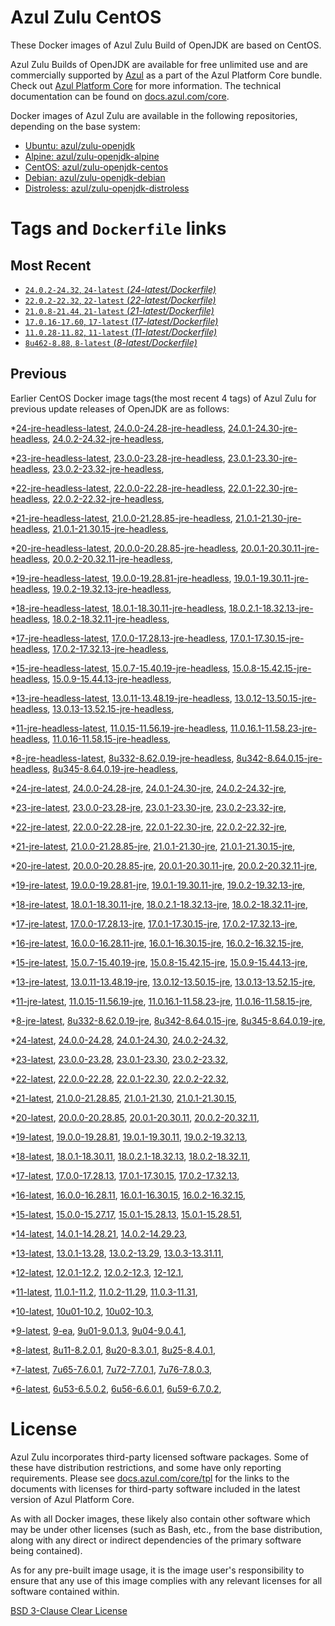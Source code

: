 Azul Zulu CentOS
================

These Docker images of Azul Zulu Build of OpenJDK are based on CentOS.

Azul Zulu Builds of OpenJDK are available for free unlimited use and are commercially supported by [Azul][1] as a part of the Azul Platform Core bundle.
Check out [Azul Platform Core][2] for more information. The technical documentation can be found on [docs.azul.com/core][3].

Docker images of Azul Zulu are available in the following repositories, depending on the base system:

  * [Ubuntu: azul/zulu-openjdk][4]
  * [Alpine: azul/zulu-openjdk-alpine][5]
  * [CentOS: azul/zulu-openjdk-centos][6]
  * [Debian: azul/zulu-openjdk-debian][7]
  * [Distroless: azul/zulu-openjdk-distroless][8]

Tags and `Dockerfile` links
===========================

Most Recent
-----------


  * [`24.0.2-24.32`, `24-latest` (*24-latest/Dockerfile)*][36]
  * [`22.0.2-22.32`, `22-latest` (*22-latest/Dockerfile)*][56]
  * [`21.0.8-21.44`, `21-latest` (*21-latest/Dockerfile)*][66]
  * [`17.0.16-17.60`, `17-latest` (*17-latest/Dockerfile)*][128]
  * [`11.0.28-11.82`, `11-latest` (*11-latest/Dockerfile)*][247]
  * [`8u462-8.88`, `8-latest` (*8-latest/Dockerfile)*][322]

Previous
--------

Earlier CentOS Docker image tags(the most recent 4 tags) of Azul Zulu for previous update releases of OpenJDK are as follows:


  *[24-jre-headless-latest][11],
  [24.0.0-24.28-jre-headless][39],
  [24.0.1-24.30-jre-headless][41],
  [24.0.2-24.32-jre-headless][43],
  
  *[23-jre-headless-latest][12],
  [23.0.0-23.28-jre-headless][49],
  [23.0.1-23.30-jre-headless][51],
  [23.0.2-23.32-jre-headless][55],
  
  *[22-jre-headless-latest][13],
  [22.0.0-22.28-jre-headless][57],
  [22.0.1-22.30-jre-headless][61],
  [22.0.2-22.32-jre-headless][65],
  
  *[21-jre-headless-latest][14],
  [21.0.0-21.28.85-jre-headless][67],
  [21.0.1-21.30-jre-headless][71],
  [21.0.1-21.30.15-jre-headless][73],
  
  
  
  
  
  
  
  
  *[20-jre-headless-latest][15],
  [20.0.0-20.28.85-jre-headless][100],
  [20.0.1-20.30.11-jre-headless][102],
  [20.0.2-20.32.11-jre-headless][106],
  
  *[19-jre-headless-latest][16],
  [19.0.0-19.28.81-jre-headless][108],
  [19.0.1-19.30.11-jre-headless][112],
  [19.0.2-19.32.13-jre-headless][116],
  
  *[18-jre-headless-latest][17],
  [18.0.1-18.30.11-jre-headless][119],
  [18.0.2.1-18.32.13-jre-headless][123],
  [18.0.2-18.32.11-jre-headless][125],
  
  *[17-jre-headless-latest][18],
  [17.0.0-17.28.13-jre-headless][129],
  [17.0.1-17.30.15-jre-headless][134],
  [17.0.2-17.32.13-jre-headless][137],
  
  
  
  
  
  
  
  
  
  
  
  
  
  
  
  
  
  
  *[15-jre-headless-latest][19],
  [15.0.7-15.40.19-jre-headless][206],
  [15.0.8-15.42.15-jre-headless][210],
  [15.0.9-15.44.13-jre-headless][212],
  
  
  *[13-jre-headless-latest][20],
  [13.0.11-13.48.19-jre-headless][232],
  [13.0.12-13.50.15-jre-headless][236],
  [13.0.13-13.52.15-jre-headless][237],
  
  
  *[11-jre-headless-latest][21],
  [11.0.15-11.56.19-jre-headless][264],
  [11.0.16.1-11.58.23-jre-headless][266],
  [11.0.16-11.58.15-jre-headless][270],
  
  
  
  
  
  
  
  
  
  
  
  
  
  
  
  *[8-jre-headless-latest][22],
  [8u332-8.62.0.19-jre-headless][360],
  [8u342-8.64.0.15-jre-headless][364],
  [8u345-8.64.0.19-jre-headless][367],
  
  
  
  
  
  
  
  
  
  
  
  
  
  
  
  *[24-jre-latest][23],
  [24.0.0-24.28-jre][38],
  [24.0.1-24.30-jre][40],
  [24.0.2-24.32-jre][44],
  
  *[23-jre-latest][24],
  [23.0.0-23.28-jre][47],
  [23.0.1-23.30-jre][52],
  [23.0.2-23.32-jre][54],
  
  *[22-jre-latest][25],
  [22.0.0-22.28-jre][59],
  [22.0.1-22.30-jre][60],
  [22.0.2-22.32-jre][64],
  
  *[21-jre-latest][26],
  [21.0.0-21.28.85-jre][69],
  [21.0.1-21.30-jre][70],
  [21.0.1-21.30.15-jre][75],
  
  
  
  
  
  
  
  
  *[20-jre-latest][27],
  [20.0.0-20.28.85-jre][99],
  [20.0.1-20.30.11-jre][103],
  [20.0.2-20.32.11-jre][105],
  
  *[19-jre-latest][28],
  [19.0.0-19.28.81-jre][110],
  [19.0.1-19.30.11-jre][111],
  [19.0.2-19.32.13-jre][114],
  
  *[18-jre-latest][29],
  [18.0.1-18.30.11-jre][121],
  [18.0.2.1-18.32.13-jre][122],
  [18.0.2-18.32.11-jre][126],
  
  *[17-jre-latest][30],
  [17.0.0-17.28.13-jre][131],
  [17.0.1-17.30.15-jre][132],
  [17.0.2-17.32.13-jre][136],
  
  
  
  
  
  
  
  
  
  
  
  
  
  
  
  
  
  
  *[16-jre-latest][31],
  [16.0.0-16.28.11-jre][191],
  [16.0.1-16.30.15-jre][192],
  [16.0.2-16.32.15-jre][195],
  
  *[15-jre-latest][32],
  [15.0.7-15.40.19-jre][205],
  [15.0.8-15.42.15-jre][209],
  [15.0.9-15.44.13-jre][211],
  
  
  *[13-jre-latest][33],
  [13.0.11-13.48.19-jre][233],
  [13.0.12-13.50.15-jre][234],
  [13.0.13-13.52.15-jre][239],
  
  
  *[11-jre-latest][34],
  [11.0.15-11.56.19-jre][263],
  [11.0.16.1-11.58.23-jre][268],
  [11.0.16-11.58.15-jre][271],
  
  
  
  
  
  
  
  
  
  
  
  
  
  
  
  *[8-jre-latest][35],
  [8u332-8.62.0.19-jre][361],
  [8u342-8.64.0.15-jre][365],
  [8u345-8.64.0.19-jre][368],
  
  
  
  
  
  
  
  
  
  
  
  
  
  
  
  *[24-latest][36],
  [24.0.0-24.28][37],
  [24.0.1-24.30][42],
  [24.0.2-24.32][45],
  
  *[23-latest][46],
  [23.0.0-23.28][48],
  [23.0.1-23.30][50],
  [23.0.2-23.32][53],
  
  *[22-latest][56],
  [22.0.0-22.28][58],
  [22.0.1-22.30][62],
  [22.0.2-22.32][63],
  
  *[21-latest][66],
  [21.0.0-21.28.85][68],
  [21.0.1-21.30][72],
  [21.0.1-21.30.15][74],
  
  
  
  
  
  
  
  
  *[20-latest][97],
  [20.0.0-20.28.85][98],
  [20.0.1-20.30.11][101],
  [20.0.2-20.32.11][104],
  
  *[19-latest][107],
  [19.0.0-19.28.81][109],
  [19.0.1-19.30.11][113],
  [19.0.2-19.32.13][115],
  
  
  *[18-latest][118],
  [18.0.1-18.30.11][120],
  [18.0.2.1-18.32.13][124],
  [18.0.2-18.32.11][127],
  
  *[17-latest][128],
  [17.0.0-17.28.13][130],
  [17.0.1-17.30.15][133],
  [17.0.2-17.32.13][135],
  
  
  
  
  
  
  
  
  
  
  
  
  
  
  
  
  
  
  *[16-latest][189],
  [16.0.0-16.28.11][190],
  [16.0.1-16.30.15][193],
  [16.0.2-16.32.15][194],
  
  *[15-latest][196],
  [15.0.0-15.27.17][197],
  [15.0.1-15.28.13][198],
  [15.0.1-15.28.51][199],
  
  
  
  
  
  
  
  
  
  
  *[14-latest][217],
  [14.0.1-14.28.21][218],
  [14.0.2-14.29.23][219],
  
  *[13-latest][220],
  [13.0.1-13.28][221],
  [13.0.2-13.29][222],
  [13.0.3-13.31.11][223],
  
  
  
  
  
  
  
  
  
  
  
  
  *[12-latest][243],
  [12.0.1-12.2][244],
  [12.0.2-12.3][245],
  [12-12.1][246],
  
  *[11-latest][247],
  [11.0.1-11.2][248],
  [11.0.2-11.29][249],
  [11.0.3-11.31][250],
  
  
  
  
  
  
  
  
  
  
  
  
  
  
  
  
  
  
  
  
  
  
  
  
  
  
  
  
  
  
  *[10-latest][314],
  [10u01-10.2][315],
  [10u02-10.3][316],
  
  *[9-latest][317],
  [9-ea][318],
  [9u01-9.0.1.3][319],
  [9u04-9.0.4.1][320],
  
  
  *[8-latest][322],
  [8u11-8.2.0.1][323],
  [8u20-8.3.0.1][324],
  [8u25-8.4.0.1][325],
  
  
  
  
  
  
  
  
  
  
  
  
  
  
  
  
  
  
  
  
  
  
  
  
  
  
  
  
  
  
  
  
  
  
  
  
  
  
  
  
  
  
  
  
  
  
  
  
  
  
  
  
  *[7-latest][411],
  [7u65-7.6.0.1][412],
  [7u72-7.7.0.1][413],
  [7u76-7.8.0.3][414],
  
  
  
  
  
  
  
  
  
  
  
  
  
  
  
  
  
  
  
  
  
  
  
  
  
  
  
  
  
  
  
  
  *[6-latest][446],
  [6u53-6.5.0.2][447],
  [6u56-6.6.0.1][448],
  [6u59-6.7.0.2][449],
  
  
  
  
  
  
  
  
  
  
  
  
  
  
  
  License
=======

Azul Zulu incorporates third-party licensed software packages. Some of these have distribution restrictions, and some have only reporting requirements. Please see [docs.azul.com/core/tpl][9] for the links to the documents with licenses for third-party software included in the latest version of Azul Platform Core.

As with all Docker images, these likely also contain other software which may be under other licenses (such as Bash, etc., from the base distribution, along with any direct or indirect dependencies of the primary software being contained).

As for any pre-built image usage, it is the image user's responsibility to ensure that any use of this image complies with any relevant licenses for all software contained within.

[BSD 3-Clause Clear License][10]

  [1]: https://www.azul.com/
  [2]: https://www.azul.com/products/core/
  [3]: https://docs.azul.com/core/
  [4]: https://hub.docker.com/r/azul/zulu-openjdk
  [5]: https://hub.docker.com/r/azul/zulu-openjdk-alpine
  [6]: https://hub.docker.com/r/azul/zulu-openjdk-centos
  [7]: https://hub.docker.com/r/azul/zulu-openjdk-debian
  [8]: https://hub.docker.com/r/azul/zulu-openjdk-distroless
  [9]: https://docs.azul.com/core/tpl
  [10]: https://github.com/zulu-openjdk/zulu-openjdk/blob/master/LICENSE.txt


  [11]: https://github.com/zulu-openjdk/zulu-openjdk/blob/master/centos/24-jre-headless-latest/Dockerfile
  [39]: https://github.com/zulu-openjdk/zulu-openjdk/blob/master/centos/24.0.0-24.28-jre-headless/Dockerfile
  [41]: https://github.com/zulu-openjdk/zulu-openjdk/blob/master/centos/24.0.1-24.30-jre-headless/Dockerfile
  [43]: https://github.com/zulu-openjdk/zulu-openjdk/blob/master/centos/24.0.2-24.32-jre-headless/Dockerfile
  
  [12]: https://github.com/zulu-openjdk/zulu-openjdk/blob/master/centos/23-jre-headless-latest/Dockerfile
  [49]: https://github.com/zulu-openjdk/zulu-openjdk/blob/master/centos/23.0.0-23.28-jre-headless/Dockerfile
  [51]: https://github.com/zulu-openjdk/zulu-openjdk/blob/master/centos/23.0.1-23.30-jre-headless/Dockerfile
  [55]: https://github.com/zulu-openjdk/zulu-openjdk/blob/master/centos/23.0.2-23.32-jre-headless/Dockerfile
  
  [13]: https://github.com/zulu-openjdk/zulu-openjdk/blob/master/centos/22-jre-headless-latest/Dockerfile
  [57]: https://github.com/zulu-openjdk/zulu-openjdk/blob/master/centos/22.0.0-22.28-jre-headless/Dockerfile
  [61]: https://github.com/zulu-openjdk/zulu-openjdk/blob/master/centos/22.0.1-22.30-jre-headless/Dockerfile
  [65]: https://github.com/zulu-openjdk/zulu-openjdk/blob/master/centos/22.0.2-22.32-jre-headless/Dockerfile
  
  [14]: https://github.com/zulu-openjdk/zulu-openjdk/blob/master/centos/21-jre-headless-latest/Dockerfile
  [67]: https://github.com/zulu-openjdk/zulu-openjdk/blob/master/centos/21.0.0-21.28.85-jre-headless/Dockerfile
  [71]: https://github.com/zulu-openjdk/zulu-openjdk/blob/master/centos/21.0.1-21.30-jre-headless/Dockerfile
  [73]: https://github.com/zulu-openjdk/zulu-openjdk/blob/master/centos/21.0.1-21.30.15-jre-headless/Dockerfile
  
  
  
  
  
  
  
  
  [15]: https://github.com/zulu-openjdk/zulu-openjdk/blob/master/centos/20-jre-headless-latest/Dockerfile
  [100]: https://github.com/zulu-openjdk/zulu-openjdk/blob/master/centos/20.0.0-20.28.85-jre-headless/Dockerfile
  [102]: https://github.com/zulu-openjdk/zulu-openjdk/blob/master/centos/20.0.1-20.30.11-jre-headless/Dockerfile
  [106]: https://github.com/zulu-openjdk/zulu-openjdk/blob/master/centos/20.0.2-20.32.11-jre-headless/Dockerfile
  
  [16]: https://github.com/zulu-openjdk/zulu-openjdk/blob/master/centos/19-jre-headless-latest/Dockerfile
  [108]: https://github.com/zulu-openjdk/zulu-openjdk/blob/master/centos/19.0.0-19.28.81-jre-headless/Dockerfile
  [112]: https://github.com/zulu-openjdk/zulu-openjdk/blob/master/centos/19.0.1-19.30.11-jre-headless/Dockerfile
  [116]: https://github.com/zulu-openjdk/zulu-openjdk/blob/master/centos/19.0.2-19.32.13-jre-headless/Dockerfile
  
  [17]: https://github.com/zulu-openjdk/zulu-openjdk/blob/master/centos/18-jre-headless-latest/Dockerfile
  [119]: https://github.com/zulu-openjdk/zulu-openjdk/blob/master/centos/18.0.1-18.30.11-jre-headless/Dockerfile
  [123]: https://github.com/zulu-openjdk/zulu-openjdk/blob/master/centos/18.0.2.1-18.32.13-jre-headless/Dockerfile
  [125]: https://github.com/zulu-openjdk/zulu-openjdk/blob/master/centos/18.0.2-18.32.11-jre-headless/Dockerfile
  
  [18]: https://github.com/zulu-openjdk/zulu-openjdk/blob/master/centos/17-jre-headless-latest/Dockerfile
  [129]: https://github.com/zulu-openjdk/zulu-openjdk/blob/master/centos/17.0.0-17.28.13-jre-headless/Dockerfile
  [134]: https://github.com/zulu-openjdk/zulu-openjdk/blob/master/centos/17.0.1-17.30.15-jre-headless/Dockerfile
  [137]: https://github.com/zulu-openjdk/zulu-openjdk/blob/master/centos/17.0.2-17.32.13-jre-headless/Dockerfile
  
  
  
  
  
  
  
  
  
  
  
  
  
  
  
  
  
  
  [19]: https://github.com/zulu-openjdk/zulu-openjdk/blob/master/centos/15-jre-headless-latest/Dockerfile
  [206]: https://github.com/zulu-openjdk/zulu-openjdk/blob/master/centos/15.0.7-15.40.19-jre-headless/Dockerfile
  [210]: https://github.com/zulu-openjdk/zulu-openjdk/blob/master/centos/15.0.8-15.42.15-jre-headless/Dockerfile
  [212]: https://github.com/zulu-openjdk/zulu-openjdk/blob/master/centos/15.0.9-15.44.13-jre-headless/Dockerfile
  
  
  [20]: https://github.com/zulu-openjdk/zulu-openjdk/blob/master/centos/13-jre-headless-latest/Dockerfile
  [232]: https://github.com/zulu-openjdk/zulu-openjdk/blob/master/centos/13.0.11-13.48.19-jre-headless/Dockerfile
  [236]: https://github.com/zulu-openjdk/zulu-openjdk/blob/master/centos/13.0.12-13.50.15-jre-headless/Dockerfile
  [237]: https://github.com/zulu-openjdk/zulu-openjdk/blob/master/centos/13.0.13-13.52.15-jre-headless/Dockerfile
  
  
  [21]: https://github.com/zulu-openjdk/zulu-openjdk/blob/master/centos/11-jre-headless-latest/Dockerfile
  [264]: https://github.com/zulu-openjdk/zulu-openjdk/blob/master/centos/11.0.15-11.56.19-jre-headless/Dockerfile
  [266]: https://github.com/zulu-openjdk/zulu-openjdk/blob/master/centos/11.0.16.1-11.58.23-jre-headless/Dockerfile
  [270]: https://github.com/zulu-openjdk/zulu-openjdk/blob/master/centos/11.0.16-11.58.15-jre-headless/Dockerfile
  
  
  
  
  
  
  
  
  
  
  
  
  
  
  
  [22]: https://github.com/zulu-openjdk/zulu-openjdk/blob/master/centos/8-jre-headless-latest/Dockerfile
  [360]: https://github.com/zulu-openjdk/zulu-openjdk/blob/master/centos/8u332-8.62.0.19-jre-headless/Dockerfile
  [364]: https://github.com/zulu-openjdk/zulu-openjdk/blob/master/centos/8u342-8.64.0.15-jre-headless/Dockerfile
  [367]: https://github.com/zulu-openjdk/zulu-openjdk/blob/master/centos/8u345-8.64.0.19-jre-headless/Dockerfile
  
  
  
  
  
  
  
  
  
  
  
  
  
  
  
  [23]: https://github.com/zulu-openjdk/zulu-openjdk/blob/master/centos/24-jre-latest/Dockerfile
  [38]: https://github.com/zulu-openjdk/zulu-openjdk/blob/master/centos/24.0.0-24.28-jre/Dockerfile
  [40]: https://github.com/zulu-openjdk/zulu-openjdk/blob/master/centos/24.0.1-24.30-jre/Dockerfile
  [44]: https://github.com/zulu-openjdk/zulu-openjdk/blob/master/centos/24.0.2-24.32-jre/Dockerfile
  
  [24]: https://github.com/zulu-openjdk/zulu-openjdk/blob/master/centos/23-jre-latest/Dockerfile
  [47]: https://github.com/zulu-openjdk/zulu-openjdk/blob/master/centos/23.0.0-23.28-jre/Dockerfile
  [52]: https://github.com/zulu-openjdk/zulu-openjdk/blob/master/centos/23.0.1-23.30-jre/Dockerfile
  [54]: https://github.com/zulu-openjdk/zulu-openjdk/blob/master/centos/23.0.2-23.32-jre/Dockerfile
  
  [25]: https://github.com/zulu-openjdk/zulu-openjdk/blob/master/centos/22-jre-latest/Dockerfile
  [59]: https://github.com/zulu-openjdk/zulu-openjdk/blob/master/centos/22.0.0-22.28-jre/Dockerfile
  [60]: https://github.com/zulu-openjdk/zulu-openjdk/blob/master/centos/22.0.1-22.30-jre/Dockerfile
  [64]: https://github.com/zulu-openjdk/zulu-openjdk/blob/master/centos/22.0.2-22.32-jre/Dockerfile
  
  [26]: https://github.com/zulu-openjdk/zulu-openjdk/blob/master/centos/21-jre-latest/Dockerfile
  [69]: https://github.com/zulu-openjdk/zulu-openjdk/blob/master/centos/21.0.0-21.28.85-jre/Dockerfile
  [70]: https://github.com/zulu-openjdk/zulu-openjdk/blob/master/centos/21.0.1-21.30-jre/Dockerfile
  [75]: https://github.com/zulu-openjdk/zulu-openjdk/blob/master/centos/21.0.1-21.30.15-jre/Dockerfile
  
  
  
  
  
  
  
  
  [27]: https://github.com/zulu-openjdk/zulu-openjdk/blob/master/centos/20-jre-latest/Dockerfile
  [99]: https://github.com/zulu-openjdk/zulu-openjdk/blob/master/centos/20.0.0-20.28.85-jre/Dockerfile
  [103]: https://github.com/zulu-openjdk/zulu-openjdk/blob/master/centos/20.0.1-20.30.11-jre/Dockerfile
  [105]: https://github.com/zulu-openjdk/zulu-openjdk/blob/master/centos/20.0.2-20.32.11-jre/Dockerfile
  
  [28]: https://github.com/zulu-openjdk/zulu-openjdk/blob/master/centos/19-jre-latest/Dockerfile
  [110]: https://github.com/zulu-openjdk/zulu-openjdk/blob/master/centos/19.0.0-19.28.81-jre/Dockerfile
  [111]: https://github.com/zulu-openjdk/zulu-openjdk/blob/master/centos/19.0.1-19.30.11-jre/Dockerfile
  [114]: https://github.com/zulu-openjdk/zulu-openjdk/blob/master/centos/19.0.2-19.32.13-jre/Dockerfile
  
  [29]: https://github.com/zulu-openjdk/zulu-openjdk/blob/master/centos/18-jre-latest/Dockerfile
  [121]: https://github.com/zulu-openjdk/zulu-openjdk/blob/master/centos/18.0.1-18.30.11-jre/Dockerfile
  [122]: https://github.com/zulu-openjdk/zulu-openjdk/blob/master/centos/18.0.2.1-18.32.13-jre/Dockerfile
  [126]: https://github.com/zulu-openjdk/zulu-openjdk/blob/master/centos/18.0.2-18.32.11-jre/Dockerfile
  
  [30]: https://github.com/zulu-openjdk/zulu-openjdk/blob/master/centos/17-jre-latest/Dockerfile
  [131]: https://github.com/zulu-openjdk/zulu-openjdk/blob/master/centos/17.0.0-17.28.13-jre/Dockerfile
  [132]: https://github.com/zulu-openjdk/zulu-openjdk/blob/master/centos/17.0.1-17.30.15-jre/Dockerfile
  [136]: https://github.com/zulu-openjdk/zulu-openjdk/blob/master/centos/17.0.2-17.32.13-jre/Dockerfile
  
  
  
  
  
  
  
  
  
  
  
  
  
  
  
  
  
  
  [31]: https://github.com/zulu-openjdk/zulu-openjdk/blob/master/centos/16-jre-latest/Dockerfile
  [191]: https://github.com/zulu-openjdk/zulu-openjdk/blob/master/centos/16.0.0-16.28.11-jre/Dockerfile
  [192]: https://github.com/zulu-openjdk/zulu-openjdk/blob/master/centos/16.0.1-16.30.15-jre/Dockerfile
  [195]: https://github.com/zulu-openjdk/zulu-openjdk/blob/master/centos/16.0.2-16.32.15-jre/Dockerfile
  
  [32]: https://github.com/zulu-openjdk/zulu-openjdk/blob/master/centos/15-jre-latest/Dockerfile
  [205]: https://github.com/zulu-openjdk/zulu-openjdk/blob/master/centos/15.0.7-15.40.19-jre/Dockerfile
  [209]: https://github.com/zulu-openjdk/zulu-openjdk/blob/master/centos/15.0.8-15.42.15-jre/Dockerfile
  [211]: https://github.com/zulu-openjdk/zulu-openjdk/blob/master/centos/15.0.9-15.44.13-jre/Dockerfile
  
  
  [33]: https://github.com/zulu-openjdk/zulu-openjdk/blob/master/centos/13-jre-latest/Dockerfile
  [233]: https://github.com/zulu-openjdk/zulu-openjdk/blob/master/centos/13.0.11-13.48.19-jre/Dockerfile
  [234]: https://github.com/zulu-openjdk/zulu-openjdk/blob/master/centos/13.0.12-13.50.15-jre/Dockerfile
  [239]: https://github.com/zulu-openjdk/zulu-openjdk/blob/master/centos/13.0.13-13.52.15-jre/Dockerfile
  
  
  [34]: https://github.com/zulu-openjdk/zulu-openjdk/blob/master/centos/11-jre-latest/Dockerfile
  [263]: https://github.com/zulu-openjdk/zulu-openjdk/blob/master/centos/11.0.15-11.56.19-jre/Dockerfile
  [268]: https://github.com/zulu-openjdk/zulu-openjdk/blob/master/centos/11.0.16.1-11.58.23-jre/Dockerfile
  [271]: https://github.com/zulu-openjdk/zulu-openjdk/blob/master/centos/11.0.16-11.58.15-jre/Dockerfile
  
  
  
  
  
  
  
  
  
  
  
  
  
  
  
  [35]: https://github.com/zulu-openjdk/zulu-openjdk/blob/master/centos/8-jre-latest/Dockerfile
  [361]: https://github.com/zulu-openjdk/zulu-openjdk/blob/master/centos/8u332-8.62.0.19-jre/Dockerfile
  [365]: https://github.com/zulu-openjdk/zulu-openjdk/blob/master/centos/8u342-8.64.0.15-jre/Dockerfile
  [368]: https://github.com/zulu-openjdk/zulu-openjdk/blob/master/centos/8u345-8.64.0.19-jre/Dockerfile
  
  
  
  
  
  
  
  
  
  
  
  
  
  
  
  [36]: https://github.com/zulu-openjdk/zulu-openjdk/blob/master/centos/24-latest/Dockerfile
  [37]: https://github.com/zulu-openjdk/zulu-openjdk/blob/master/centos/24.0.0-24.28/Dockerfile
  [42]: https://github.com/zulu-openjdk/zulu-openjdk/blob/master/centos/24.0.1-24.30/Dockerfile
  [45]: https://github.com/zulu-openjdk/zulu-openjdk/blob/master/centos/24.0.2-24.32/Dockerfile
  
  [46]: https://github.com/zulu-openjdk/zulu-openjdk/blob/master/centos/23-latest/Dockerfile
  [48]: https://github.com/zulu-openjdk/zulu-openjdk/blob/master/centos/23.0.0-23.28/Dockerfile
  [50]: https://github.com/zulu-openjdk/zulu-openjdk/blob/master/centos/23.0.1-23.30/Dockerfile
  [53]: https://github.com/zulu-openjdk/zulu-openjdk/blob/master/centos/23.0.2-23.32/Dockerfile
  
  [56]: https://github.com/zulu-openjdk/zulu-openjdk/blob/master/centos/22-latest/Dockerfile
  [58]: https://github.com/zulu-openjdk/zulu-openjdk/blob/master/centos/22.0.0-22.28/Dockerfile
  [62]: https://github.com/zulu-openjdk/zulu-openjdk/blob/master/centos/22.0.1-22.30/Dockerfile
  [63]: https://github.com/zulu-openjdk/zulu-openjdk/blob/master/centos/22.0.2-22.32/Dockerfile
  
  [66]: https://github.com/zulu-openjdk/zulu-openjdk/blob/master/centos/21-latest/Dockerfile
  [68]: https://github.com/zulu-openjdk/zulu-openjdk/blob/master/centos/21.0.0-21.28.85/Dockerfile
  [72]: https://github.com/zulu-openjdk/zulu-openjdk/blob/master/centos/21.0.1-21.30/Dockerfile
  [74]: https://github.com/zulu-openjdk/zulu-openjdk/blob/master/centos/21.0.1-21.30.15/Dockerfile
  
  
  
  
  
  
  
  
  [97]: https://github.com/zulu-openjdk/zulu-openjdk/blob/master/centos/20-latest/Dockerfile
  [98]: https://github.com/zulu-openjdk/zulu-openjdk/blob/master/centos/20.0.0-20.28.85/Dockerfile
  [101]: https://github.com/zulu-openjdk/zulu-openjdk/blob/master/centos/20.0.1-20.30.11/Dockerfile
  [104]: https://github.com/zulu-openjdk/zulu-openjdk/blob/master/centos/20.0.2-20.32.11/Dockerfile
  
  [107]: https://github.com/zulu-openjdk/zulu-openjdk/blob/master/centos/19-latest/Dockerfile
  [109]: https://github.com/zulu-openjdk/zulu-openjdk/blob/master/centos/19.0.0-19.28.81/Dockerfile
  [113]: https://github.com/zulu-openjdk/zulu-openjdk/blob/master/centos/19.0.1-19.30.11/Dockerfile
  [115]: https://github.com/zulu-openjdk/zulu-openjdk/blob/master/centos/19.0.2-19.32.13/Dockerfile
  
  
  [118]: https://github.com/zulu-openjdk/zulu-openjdk/blob/master/centos/18-latest/Dockerfile
  [120]: https://github.com/zulu-openjdk/zulu-openjdk/blob/master/centos/18.0.1-18.30.11/Dockerfile
  [124]: https://github.com/zulu-openjdk/zulu-openjdk/blob/master/centos/18.0.2.1-18.32.13/Dockerfile
  [127]: https://github.com/zulu-openjdk/zulu-openjdk/blob/master/centos/18.0.2-18.32.11/Dockerfile
  
  [128]: https://github.com/zulu-openjdk/zulu-openjdk/blob/master/centos/17-latest/Dockerfile
  [130]: https://github.com/zulu-openjdk/zulu-openjdk/blob/master/centos/17.0.0-17.28.13/Dockerfile
  [133]: https://github.com/zulu-openjdk/zulu-openjdk/blob/master/centos/17.0.1-17.30.15/Dockerfile
  [135]: https://github.com/zulu-openjdk/zulu-openjdk/blob/master/centos/17.0.2-17.32.13/Dockerfile
  
  
  
  
  
  
  
  
  
  
  
  
  
  
  
  
  
  
  [189]: https://github.com/zulu-openjdk/zulu-openjdk/blob/master/centos/16-latest/Dockerfile
  [190]: https://github.com/zulu-openjdk/zulu-openjdk/blob/master/centos/16.0.0-16.28.11/Dockerfile
  [193]: https://github.com/zulu-openjdk/zulu-openjdk/blob/master/centos/16.0.1-16.30.15/Dockerfile
  [194]: https://github.com/zulu-openjdk/zulu-openjdk/blob/master/centos/16.0.2-16.32.15/Dockerfile
  
  [196]: https://github.com/zulu-openjdk/zulu-openjdk/blob/master/centos/15-latest/Dockerfile
  [197]: https://github.com/zulu-openjdk/zulu-openjdk/blob/master/centos/15.0.0-15.27.17/Dockerfile
  [198]: https://github.com/zulu-openjdk/zulu-openjdk/blob/master/centos/15.0.1-15.28.13/Dockerfile
  [199]: https://github.com/zulu-openjdk/zulu-openjdk/blob/master/centos/15.0.1-15.28.51/Dockerfile
  
  
  
  
  
  
  
  
  
  
  [217]: https://github.com/zulu-openjdk/zulu-openjdk/blob/master/centos/14-latest/Dockerfile
  [218]: https://github.com/zulu-openjdk/zulu-openjdk/blob/master/centos/14.0.1-14.28.21/Dockerfile
  [219]: https://github.com/zulu-openjdk/zulu-openjdk/blob/master/centos/14.0.2-14.29.23/Dockerfile
  
  [220]: https://github.com/zulu-openjdk/zulu-openjdk/blob/master/centos/13-latest/Dockerfile
  [221]: https://github.com/zulu-openjdk/zulu-openjdk/blob/master/centos/13.0.1-13.28/Dockerfile
  [222]: https://github.com/zulu-openjdk/zulu-openjdk/blob/master/centos/13.0.2-13.29/Dockerfile
  [223]: https://github.com/zulu-openjdk/zulu-openjdk/blob/master/centos/13.0.3-13.31.11/Dockerfile
  
  
  
  
  
  
  
  
  
  
  
  
  [243]: https://github.com/zulu-openjdk/zulu-openjdk/blob/master/centos/12-latest/Dockerfile
  [244]: https://github.com/zulu-openjdk/zulu-openjdk/blob/master/centos/12.0.1-12.2/Dockerfile
  [245]: https://github.com/zulu-openjdk/zulu-openjdk/blob/master/centos/12.0.2-12.3/Dockerfile
  [246]: https://github.com/zulu-openjdk/zulu-openjdk/blob/master/centos/12-12.1/Dockerfile
  
  [247]: https://github.com/zulu-openjdk/zulu-openjdk/blob/master/centos/11-latest/Dockerfile
  [248]: https://github.com/zulu-openjdk/zulu-openjdk/blob/master/centos/11.0.1-11.2/Dockerfile
  [249]: https://github.com/zulu-openjdk/zulu-openjdk/blob/master/centos/11.0.2-11.29/Dockerfile
  [250]: https://github.com/zulu-openjdk/zulu-openjdk/blob/master/centos/11.0.3-11.31/Dockerfile
  
  
  
  
  
  
  
  
  
  
  
  
  
  
  
  
  
  
  
  
  
  
  
  
  
  
  
  
  
  
  [314]: https://github.com/zulu-openjdk/zulu-openjdk/blob/master/centos/10-latest/Dockerfile
  [315]: https://github.com/zulu-openjdk/zulu-openjdk/blob/master/centos/10u01-10.2/Dockerfile
  [316]: https://github.com/zulu-openjdk/zulu-openjdk/blob/master/centos/10u02-10.3/Dockerfile
  
  [317]: https://github.com/zulu-openjdk/zulu-openjdk/blob/master/centos/9-latest/Dockerfile
  [318]: https://github.com/zulu-openjdk/zulu-openjdk/blob/master/centos/9-ea/Dockerfile
  [319]: https://github.com/zulu-openjdk/zulu-openjdk/blob/master/centos/9u01-9.0.1.3/Dockerfile
  [320]: https://github.com/zulu-openjdk/zulu-openjdk/blob/master/centos/9u04-9.0.4.1/Dockerfile
  
  
  [322]: https://github.com/zulu-openjdk/zulu-openjdk/blob/master/centos/8-latest/Dockerfile
  [323]: https://github.com/zulu-openjdk/zulu-openjdk/blob/master/centos/8u11-8.2.0.1/Dockerfile
  [324]: https://github.com/zulu-openjdk/zulu-openjdk/blob/master/centos/8u20-8.3.0.1/Dockerfile
  [325]: https://github.com/zulu-openjdk/zulu-openjdk/blob/master/centos/8u25-8.4.0.1/Dockerfile
  
  
  
  
  
  
  
  
  
  
  
  
  
  
  
  
  
  
  
  
  
  
  
  
  
  
  
  
  
  
  
  
  
  
  
  
  
  
  
  
  
  
  
  
  
  
  
  
  
  
  
  
  [411]: https://github.com/zulu-openjdk/zulu-openjdk/blob/master/centos/7-latest/Dockerfile
  [412]: https://github.com/zulu-openjdk/zulu-openjdk/blob/master/centos/7u65-7.6.0.1/Dockerfile
  [413]: https://github.com/zulu-openjdk/zulu-openjdk/blob/master/centos/7u72-7.7.0.1/Dockerfile
  [414]: https://github.com/zulu-openjdk/zulu-openjdk/blob/master/centos/7u76-7.8.0.3/Dockerfile
  
  
  
  
  
  
  
  
  
  
  
  
  
  
  
  
  
  
  
  
  
  
  
  
  
  
  
  
  
  
  
  
  [446]: https://github.com/zulu-openjdk/zulu-openjdk/blob/master/centos/6-latest/Dockerfile
  [447]: https://github.com/zulu-openjdk/zulu-openjdk/blob/master/centos/6u53-6.5.0.2/Dockerfile
  [448]: https://github.com/zulu-openjdk/zulu-openjdk/blob/master/centos/6u56-6.6.0.1/Dockerfile
  [449]: https://github.com/zulu-openjdk/zulu-openjdk/blob/master/centos/6u59-6.7.0.2/Dockerfile
  
  
  
  
  
  
  
  
  
  
  
  
  
  
  
  